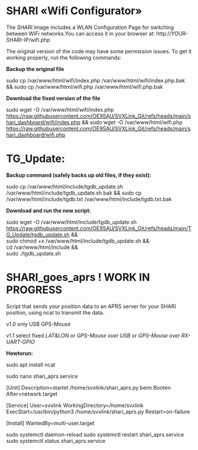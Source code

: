 # SHARI «Wifi Configurator» 

The SHARI Image includes a WLAN Configuration Page for switching between WiFi networks.You can access it in your browser at: http://YOUR-SHARI-IP/wifi.php

The original version of the code may have some permission issues. To get it working properly, run the following commands:

**Backup the original file**

sudo cp /var/www/html/wifi/index.php /var/www/html/wifi/index.php.bak && sudo cp /var/www/html/wifi.php /var/www/html/wifi.php.bak


**Download the fixed version of the file**

sudo wget -O /var/www/html/wifi/index.php https://raw.githubusercontent.com/OE9SAU/SVXLink_Git/refs/heads/main/shari_dashboard/wifi/index.php && sudo wget -O /var/www/html/wifi.php https://raw.githubusercontent.com/OE9SAU/SVXLink_Git/refs/heads/main/shari_dashboard/wifi.php



# TG_Update:

**Backup command (safely backs up old files, if they exist):**

sudo cp /var/www/html/include/tgdb_update.sh /var/www/html/include/tgdb_update.sh.bak && 
sudo cp /var/www/html/include/tgdb.txt /var/www/html/include/tgdb.txt.bak

**Download and run the new script:**

sudo wget -O /var/www/html/include/tgdb_update.sh https://raw.githubusercontent.com/OE9SAU/SVXLink_Git/refs/heads/main/TG_Update/tgdb_update.sh && \
sudo chmod +x /var/www/html/include/tgdb_update.sh && \
cd /var/www/html/include && \
sudo ./tgdb_update.sh


# SHARI_goes_aprs ! WORK IN PROGRESS

Script that sends your position data to an APRS server for your SHARI position, using ncat to transmit the data.

v1.0 only USB GPS-Mouse

v1.1 select fixed *LAT&LON* or *GPS-Mouse over USB* or *GPS-Mouse over RX-UART-GPIO*

**Howtorun:**

sudo apt install ncat

sudo nano shari_aprs.service

[Unit]
Description=startet /home/svxlink/shari_aprs.py beim Booten
After=network.target

[Service]
User=svxlink
WorkingDirectory=/home/svxlink
ExecStart=/usr/bin/python3 /home/svxlink/shari_aprs.py
Restart=on-failure

[Install]
WantedBy=multi-user.target

sudo systemctl daemon-reload
sudo systemctl restart shari_aprs.service
sudo systemctl status shari_aprs.service


